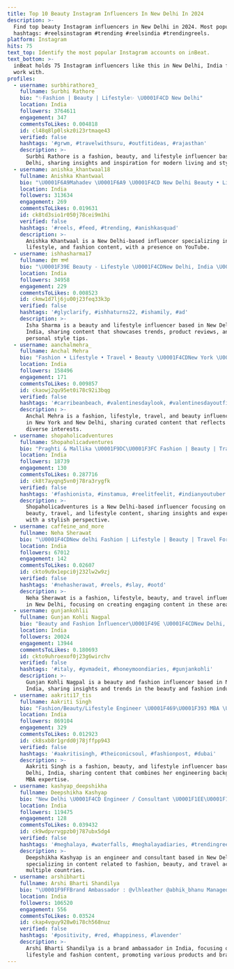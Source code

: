 ```yaml
---
title: Top 10 Beauty Instagram Influencers In New Delhi In 2024
description: >-
  Find top beauty Instagram influencers in New Delhi in 2024. Most popular
  hashtags: #reelsinstagram #trending #reelsindia #trendingreels.
platform: Instagram
hits: 75
text_top: Identify the most popular Instagram accounts on inBeat.
text_bottom: >-
  inBeat holds 75 Instagram influencers like this in New Delhi, India for you to
  work with.
profiles:
  - username: surbhirathore3_
    fullname: Surbhi Rathore
    bio: "✨Fashion | Beauty | Lifestyle✨ \U0001F4CD New Delhi"
    location: India
    followers: 3764611
    engagement: 347
    commentsToLikes: 0.004818
    id: cl48q8lp0lskz0i23rtmaqe43
    verified: false
    hashtags: '#grwm, #travelwithsuru, #outfitideas, #rajasthan'
    description: >-
      Surbhi Rathore is a fashion, beauty, and lifestyle influencer based in New
      Delhi, sharing insights and inspiration for modern living and style.
  - username: anishka_khantwaal18
    fullname: Anishka Khantwaal
    bio: "\U0001F6A9Mahadev \U0001F6A9 \U0001F4CD New Delhi Beauty • Lifestyle • Fashion \U0001F4E9 For business - Doozyanishka@gmail.com YouTube channel \U0001F447\U0001F3FB 1.28Million"
    location: India
    followers: 313634
    engagement: 269
    commentsToLikes: 0.019631
    id: ck8td3sio1r050j78cei9m1hi
    verified: false
    hashtags: '#reels, #feed, #trending, #anishkasquad'
    description: >-
      Anishka Khantwaal is a New Delhi-based influencer specializing in beauty,
      lifestyle, and fashion content, with a presence on YouTube.
  - username: ishhasharma17
    fullname: ईशा शर्मा
    bio: "\U0001F39E Beauty - Lifestyle \U0001F4CDNew Delhi, India \U0001F4E9business.ishhasharma@gmail.com ⬇️ youtube"
    location: India
    followers: 34958
    engagement: 229
    commentsToLikes: 0.008523
    id: ckmw1d7lj6ju00j23feq33k3p
    verified: false
    hashtags: '#glyclarify, #ishhaturns22, #ishamily, #ad'
    description: >-
      Isha Sharma is a beauty and lifestyle influencer based in New Delhi,
      India, sharing content that showcases trends, product reviews, and
      personal style tips.
  - username: aanchalmehra_
    fullname: Anchal Mehra
    bio: "Fashion • Lifestyle • Travel • Beauty \U0001F4CDNew York \U0001F1FA\U0001F1F8 / New Delhi \U0001F1EE\U0001F1F3 \U0001F48C team.aanchalmehra@gmail.com \U0001F484@anchalmehra_mua"
    location: India
    followers: 158496
    engagement: 171
    commentsToLikes: 0.009857
    id: ckaowj2qu95et0i78c92i3bqg
    verified: false
    hashtags: '#carribeanbeach, #valentinesdaylook, #valentinesdayoutfit, #vdayoutfit'
    description: >-
      Anchal Mehra is a fashion, lifestyle, travel, and beauty influencer based
      in New York and New Delhi, sharing curated content that reflects her
      diverse interests.
  - username: shopaholicadventures
    fullname: Shopaholicadventures
    bio: "Praghti & Mallika \U0001F9DC\U0001F3FC Fashion | Beauty | Travel | Lifestyle \U0001F4CDNew Delhi | Noida \U0001F48C For collaboration DM"
    location: India
    followers: 18739
    engagement: 130
    commentsToLikes: 0.287716
    id: ck8t7ayqng5vn0j78ra3rygfk
    verified: false
    hashtags: '#fashionista, #instamua, #reelitfeelit, #indianyoutuber'
    description: >-
      Shopaholicadventures is a New Delhi-based influencer focusing on fashion,
      beauty, travel, and lifestyle content, sharing insights and experiences
      with a stylish perspective.
  - username: caffeine_and_more
    fullname: Neha Sherawat
    bio: "\U0001F4CDNew delhi Fashion | Lifestyle | Beauty | Travel For collab: \U0001F48CNehasherawat10@gmail.com #galaxycreator @samsungindia"
    location: India
    followers: 67012
    engagement: 142
    commentsToLikes: 0.02607
    id: ckto9u9x1epci0j232lw2w9zj
    verified: false
    hashtags: '#nehasherawat, #reels, #slay, #ootd'
    description: >-
      Neha Sherawat is a fashion, lifestyle, beauty, and travel influencer based
      in New Delhi, focusing on creating engaging content in these areas.
  - username: gunjankohlii
    fullname: Gunjan Kohli Nagpal
    bio: "Beauty and Fashion Influencer\U0001F49E \U0001F4CDNew Delhi, India Snap - gunjankohlii For Collab - Dm/ \U0001F48Cgunjan.kohli1996@gmail.com"
    location: India
    followers: 20024
    engagement: 13944
    commentsToLikes: 0.180693
    id: ckto9uhroexof0j23g6wirchv
    verified: false
    hashtags: '#italy, #gvmadeit, #honeymoondiaries, #gunjankohli'
    description: >-
      Gunjan Kohli Nagpal is a beauty and fashion influencer based in New Delhi,
      India, sharing insights and trends in the beauty and fashion industry.
  - username: aakriti17_tis
    fullname: Aakriti Singh
    bio: "Fashion/Beauty/Lifestyle Engineer \U0001F469‍\U0001F393 MBA \U0001F4CD New Delhi \U0001F539DM for Business Enquiries: \U0001F4E9 Soultheiconic@gmail.com"
    location: India
    followers: 869104
    engagement: 329
    commentsToLikes: 0.012923
    id: ck8sxb8r1grdd0j78jffpp943
    verified: false
    hashtags: '#aakritisingh, #theiconicsoul, #fashionpost, #dubai'
    description: >-
      Aakriti Singh is a fashion, beauty, and lifestyle influencer based in New
      Delhi, India, sharing content that combines her engineering background and
      MBA expertise.
  - username: kashyap_deepshikha
    fullname: Deepshikha Kashyap
    bio: "New Delhi \U0001F4CD Engineer / Consultant \U0001F1EE\U0001F1F3 Fashion .Beauty .Travel \U0001F1E6\U0001F1EA\U0001F1E8\U0001F1ED\U0001F1EB\U0001F1EE \U0001F1F8\U0001F1EA \U0001F1EA\U0001F1EA\U0001F1F3\U0001F1F4"
    location: India
    followers: 119475
    engagement: 128
    commentsToLikes: 0.039432
    id: ck9wdpvrvgpzb0j787ubx5dg4
    verified: false
    hashtags: '#meghalaya, #waterfalls, #meghalayadiaries, #trendingreels'
    description: >-
      Deepshikha Kashyap is an engineer and consultant based in New Delhi,
      specializing in content related to fashion, beauty, and travel across
      multiple countries.
  - username: arshibharti
    fullname: Arshi Bharti Shandilya
    bio: "\U0001F9FFBrand Ambassador : @vlhleather @abhik_bhanu Managed By - @celeb_connect Contact : contact@celebconnect.co.in"
    location: India
    followers: 106520
    engagement: 556
    commentsToLikes: 0.03524
    id: ckap4vguy928w0i78ch568nuz
    verified: false
    hashtags: '#positivity, #red, #happiness, #lavender'
    description: >-
      Arshi Bharti Shandilya is a brand ambassador in India, focusing on
      lifestyle and fashion content, promoting various products and brands.
---
```


